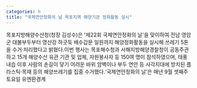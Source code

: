```yaml
---
categories: h
title: "국제연안정화의 날 목포지역 해양기관 정화활동 실시"
---
```

목포지방해양수산청(청장 김성수)은 &#39;제22회 국제연안정화의 날&#39;을 맞이하여 전남 영암군 대불부두부터 영산강 하굿둑 배수갑문 일원까지 해양정화활동을 실시해 쓰레기 5톤을 수거·처리했다고 밝혔다.이번 행사는 목포해수청과 서해지방해양경찰청이 공동주관하고 15개 해양수산 유관 기관 및 업체, 자원봉사자 등 150여 명이 참석하였으며, 태풍 내습 이후 사람의 손길이 닿기 어려운 바위 암벽이나 부두 연안 등 사각지대에 방치된 플라스틱·목재 등의 해양쓰레기를 집중 수거했다.‘국제연안정화의 날’은 매년 9월 셋째주 토요일 유엔환경계